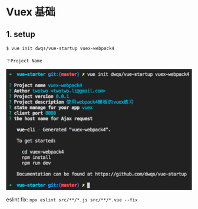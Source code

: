 # Vuex 基础

## 1. setup

```bash
$ vue init dwqs/vue-startup vuex-webpack4

？Project Name
```

![初始参数](./static/img/01-setup.png)

eslint fix: `npx eslint src/**/*.js src/**/*.vue --fix`